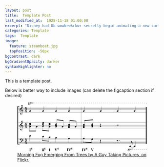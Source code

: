 ```yaml
---
layout: post
title:  Template Post
last_modified_at:  1928-11-18 01:00:00
excerpt: "Disney had Ub wowkrwkrkwr secretly begin animating a new cartoon while still under contract with Universal..."
categories: Template
tags:  Template
image:
  feature: steamboat.jpg
  topPosition: -50px
bgContrast: dark
bgGradientOpacity: darker
syntaxHighlighter: no
---
```

This is a template post.

Below is better way to include images (can delete the figcaption section if desired)
<figure>
	<img src="/assets/images/hero/WateringAFlowerScore.png">
	<figcaption><a href="http://www.flickr.com/photos/80901381@N04/7758832526/" title="Morning Fog Emerging From Trees by A Guy Taking Pictures, on Flickr">Morning Fog Emerging From Trees by A Guy Taking Pictures, on Flickr</a>.</figcaption>
</figure>
